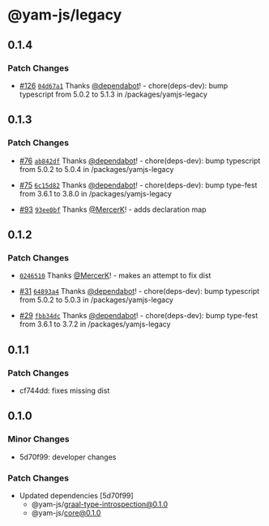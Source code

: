 # @yam-js/legacy

## 0.1.4

### Patch Changes

- [#126](https://github.com/Yam-JS/YamJS/pull/126) [`04d67a1`](https://github.com/Yam-JS/YamJS/commit/04d67a155d88a099f64f0bf4c2c6fb225a79ecd5) Thanks [@dependabot](https://github.com/apps/dependabot)! - chore(deps-dev): bump typescript from 5.0.2 to 5.1.3 in /packages/yamjs-legacy

## 0.1.3

### Patch Changes

- [#76](https://github.com/Yam-JS/YamJS/pull/76) [`ab842df`](https://github.com/Yam-JS/YamJS/commit/ab842dfda584907d6ecdbfbbdad0596223825f41) Thanks [@dependabot](https://github.com/apps/dependabot)! - chore(deps-dev): bump typescript from 5.0.2 to 5.0.4 in /packages/yamjs-legacy

- [#75](https://github.com/Yam-JS/YamJS/pull/75) [`6c15d82`](https://github.com/Yam-JS/YamJS/commit/6c15d8237eb34466ef1f7c73103ed8f80da069d4) Thanks [@dependabot](https://github.com/apps/dependabot)! - chore(deps-dev): bump type-fest from 3.6.1 to 3.8.0 in /packages/yamjs-legacy

- [#93](https://github.com/Yam-JS/YamJS/pull/93) [`93ee0bf`](https://github.com/Yam-JS/YamJS/commit/93ee0bf39125eb277073df59ecf64f04c5cbee49) Thanks [@MercerK](https://github.com/MercerK)! - adds declaration map

## 0.1.2

### Patch Changes

- [`0246510`](https://github.com/Yam-JS/YamJS/commit/0246510b20eba5626a1687969d078fca3763d318) Thanks [@MercerK](https://github.com/MercerK)! - makes an attempt to fix dist

- [#31](https://github.com/Yam-JS/YamJS/pull/31) [`64893a4`](https://github.com/Yam-JS/YamJS/commit/64893a430abe37692a66f80c61638f08d523e2be) Thanks [@dependabot](https://github.com/apps/dependabot)! - chore(deps-dev): bump typescript from 5.0.2 to 5.0.3 in /packages/yamjs-legacy

- [#29](https://github.com/Yam-JS/YamJS/pull/29) [`fbb34dc`](https://github.com/Yam-JS/YamJS/commit/fbb34dc797ef49f44693097c9918d94eeb3348c1) Thanks [@dependabot](https://github.com/apps/dependabot)! - chore(deps-dev): bump type-fest from 3.6.1 to 3.7.2 in /packages/yamjs-legacy

## 0.1.1

### Patch Changes

- cf744dd: fixes missing dist

## 0.1.0

### Minor Changes

- 5d70f99: developer changes

### Patch Changes

- Updated dependencies [5d70f99]
  - @yam-js/graal-type-introspection@0.1.0
  - @yam-js/core@0.1.0
